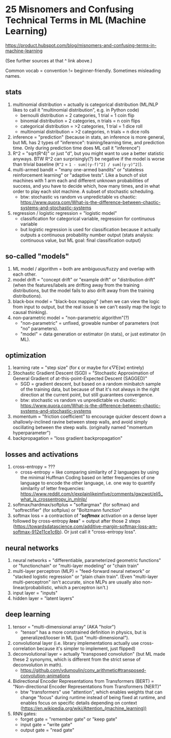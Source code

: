 # 25 Misnomers and Confusing Technical Terms in ML (Machine Learning)

https://product.hubspot.com/blog/misnomers-and-confusing-terms-in-machine-learning

(See further sources at that ^ link above.)

Common vocab = convention != beginner-friendly. Sometimes misleading names.

## stats

1. multinomial distribution = actually is categorical distribution (ML/NLP likes to call it "multinomial distribution", e.g. in Python code)
   - bernoulli distribution = 2 categories, 1 trial = 1 coin flip
   - binomial distribution = 2 categories, n trials = n coin flips
   - categorical distribution = >2 categories, 1 trial = 1 dice roll
   - multinomial distribution = >2 categories, n trials = n dice rolls
2. inference = "prediction" (because in stats, an inference is more general, but ML has 2 types of "inference": training/learning time, and prediction time. Only during prediction time does ML call it "inference")
3. R^2 = "sqrt(R^4)" or just "d", but you might want to use a better statistic anyways. BTW R^2 can surprisingly(?) be negative if the model is worse than trivial baseline (`R^2` = `1 - sum[(y-f)^2] / sum[(y-y)^2]`).
4. multi-armed bandit = "many one-armed bandits" or "stateless reinforcement learning" or "adaptive tests". Like a bunch of slot machines with 1 arm each and different unknown probabilities of success, and you have to decide which, how many times, and in what order to play each slot machine. A subset of stochastic scheduling.
   - btw: stochastic vs random vs unpredictable vs chaotic: https://www.quora.com/What-is-the-difference-between-chaotic-systems-and-stochastic-systems
5. regression / logistic regression = "logistic model"
   - classification for categorical variable, regression for continuous variable
   - but logistic regression is used for classification because it actually outputs a continuous probability number output (stats analysis: continuous value, but ML goal: final classification output)

## so-called "models"

1. ML model / algorithm = both are ambiguous/fuzzy and overlap with each other.
2. model drift = "concept drift" or "example drift" or "distribution drift" (when the features/labels are drifting away from the training distributions, but the model fails to also drift away from the training distributions).
3. black-box model = "black-box mapping" (when we can view the logic from input to output, but the real issue is we can't easily map the logic to causal thinking).
4. non-parametric model = "non-parametric algorithm"(?)
   - "non-parametric" = unfixed, growable number of parameters (not "no" parameters).
   - "model" = data generation or estimator (in stats), or just estimator (in ML).

## optimization

1. learning rate = "step size" (for ϵ or maybe for ϵ▽E(w) entirely)
2. Stochastic Gradient Descent (SGD) = "Stochastic Approximation of General Gradient of at-this-point-Expected Descent (SAGGED)"
   - SGD = gradient descent, but based on a random minibatch sample of the training data, but because of that it's not always in the right direction at the current point, but still guarantees convergence.
   - btw: stochastic vs random vs unpredictable vs chaotic: https://www.quora.com/What-is-the-difference-between-chaotic-systems-and-stochastic-systems
3. momentum = "friction coefficient" to encourage quicker descent down a shallowly-inclined ravine between steep walls, and avoid simply oscillating between the steep walls. (originally named "momentum hyperparameter")
4. backpropagation = "loss gradient backpropagation"

## losses and activations

1. cross-entropy = ???
   - cross-entropy = like comparing similarity of 2 languages by using the minimal Huffman Coding based on letter frequencies of one language to encode the other language, i.e. one way to quantify similarity of letter frequencies: https://www.reddit.com/r/explainlikeimfive/comments/gwzwot/eli5_what_is_crossentropy_in_mlnlp/
2. softmax/hardmax/softplus = "softargmax" (for softmax) and "softrectifier" (for softplus) or "Boltzmann function"
3. softmax loss = a contraction of "_**softmax**_ activation on a dense layer followed by cross-entropy _**loss**_" = output after those 2 steps (https://towardsdatascience.com/additive-margin-softmax-loss-am-softmax-912e11ce1c6b). Or just call it "cross-entropy loss".

## neural networks

1. neural networks = "differentiable, parameterized geometric functions" or "functionchain" or "multi-layer modeling" or "chain train"
2. multi-layer perceptron (MLP) = "feed-forward neural network" or "stacked logistic regression" or "plain chain train". (Even "multi-layer multi-perceptron" isn't accurate, since MLPs are usually also non-linear/probabilistic, which a perceptron isn't.)
3. input layer = "inputs"
4. hidden layer = "latent layers"

## deep learning

1. tensor = "multi-dimensional array" (AKA "holor")
   - "tensor" has a more constrained definition in physics, but is generalized/looser in ML (just "multi-dimensional").
2. convolutional layer (i.e. library implementations actually use cross-correlation because it's simpler to implement, just flipped)
3. deconvolutional layer = actually "transposed convolution" (but ML made these 2 synonyms, which is different from the strict sense of deconvolution in math).
   - https://github.com/vdumoulin/conv_arithmetic#transposed-convolution-animations
4. Bidirectional Encoder Representations from Transformers (BERT) = "Non-directional Encoder Representations from Transformers (NERT)"
   - btw "transformers" use "attention", which enables weights that can change "focus" during runtime instead of being fixed at runtime, and enables focus on specific details depending on context (https://en.wikipedia.org/wiki/Attention_(machine_learning))
5. RNN gates:
   - forget gate = "remember gate" or "keep gate"
   - input gate = "write gate"
   - output gate = "read gate"
